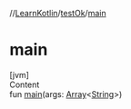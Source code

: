 //[LearnKotlin](../index.md)/[testOk](index.md)/[main](main.md)



# main  
[jvm]  
Content  
fun [main](main.md)(args: [Array](https://kotlinlang.org/api/latest/jvm/stdlib/kotlin/-array/index.html)<[String](https://kotlinlang.org/api/latest/jvm/stdlib/kotlin/-string/index.html)>)  



